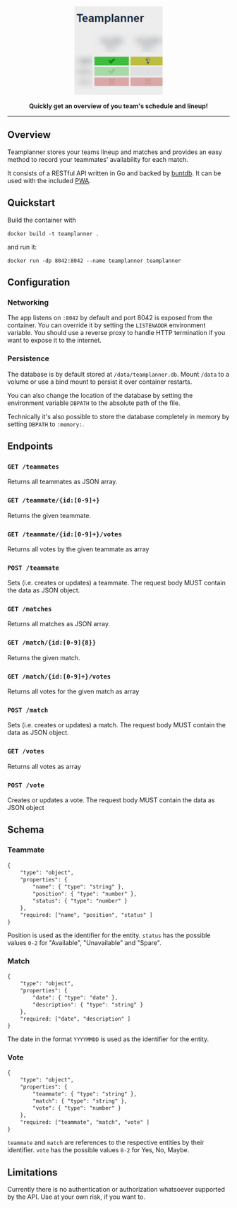 <p align="center">
  <img width="200" src="teamplanner-spa/logo-default.png"></img>
  <div style="font-weight: bold; text-align: center">Quickly get an overview of you team's schedule and lineup!</div>
</p>
<hr>

## Overview

Teamplanner stores your teams lineup and matches and provides an easy method to record your teammates' availability for each match.

It consists of a RESTful API written in Go and backed by [buntdb](https://github.com/tidwall/buntdb). It can be used with the included [PWA](/teamplanner-spa).

## Quickstart

Build the container with
```
docker build -t teamplanner .
```
and run it:
```
docker run -dp 8042:8042 --name teamplanner teamplanner
```

## Configuration

### Networking
The app listens on `:8042` by default and port 8042 is exposed from the container. You can override it by setting the `LISTENADDR` environment variable. 
You should use a reverse proxy to handle HTTP termination if you want to expose it to the internet.

### Persistence
The database is by default stored at `/data/teamplanner.db`. Mount `/data` to a volume or use a bind mount to persist it over container restarts.

You can also change the location of the database by setting the environment variable `DBPATH` to the absolute path of the file.

Technically it's also possible to store the database completely in memory by setting `DBPATH` to `:memory:`.

## Endpoints

### `GET /teammates`
Returns all teammates as JSON array.

### `GET /teammate/{id:[0-9]+}`
Returns the given teammate.

### `GET /teammate/{id:[0-9]+}/votes`
Returns all votes by the given teammate as array

### `POST /teammate`
Sets (i.e. creates or updates) a teammate. The request body MUST contain the data as JSON object.

### `GET /matches`
Returns all matches as JSON array.

### `GET /match/{id:[0-9]{8}}`
Returns the given match.

### `GET /match/{id:[0-9]+}/votes`
Returns all votes for the given match as array

### `POST /match`
Sets (i.e. creates or updates) a match. The request body MUST contain the data as JSON object.

### `GET /votes`
Returns all votes as array

### `POST /vote`
Creates or updates a vote. The request body MUST contain the data as JSON object

## Schema

### Teammate

```
{
    "type": "object",
    "properties": {
        "name": { "type": "string" },
        "position": { "type": "number" },
        "status": { "type": "number" }
    },
    "required: ["name", "position", "status" ]
}
```
Position is used as the identifier for the entity.
`status` has the possible values `0-2` for "Available", "Unavailable" and "Spare".

### Match
```
{
    "type": "object",
    "properties": {
        "date": { "type": "date" },
        "description": { "type": "string" }
    },
    "required: ["date", "description" ]
}
```
The date in the format `YYYYMMDD` is used as the identifier for the entity.

### Vote
```
{
    "type": "object",
    "properties": {
        "teammate": { "type": "string" },
        "match": { "type": "string" },
        "vote": { "type": "number" }
    },
    "required: ["teammate", "match", "vote" ]
}
```
`teammate` and `match` are references to the respective entities by their identifier.
`vote` has the possible values `0-2` for Yes, No, Maybe.

## Limitations

Currently there is no authentication or authorization whatsoever supported by the API. Use at your own risk, if you want to.